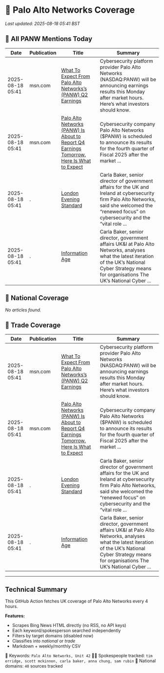 # 🔐 Palo Alto Networks Coverage

_Last updated: 2025-08-18 05:41 BST_

## 📌 All PANW Mentions Today

| Date | Publication | Title | Summary |
|------|-------------|--------|---------|
| 2025-08-18 05:41 | msn.com | [What To Expect From Palo Alto Networks’s (PANW) Q2 Earnings](https://www.msn.com/en-us/money/top-stocks/what-to-expect-from-palo-alto-networks-s-panw-q2-earnings/ar-AA1KEyoe?ocid=BingNewsVerp) | Cybersecurity platform provider Palo Alto Networks (NASDAQ:PANW) will be announcing earnings results this Monday after market hours. Here’s what investors should know. |
| 2025-08-18 05:41 | msn.com | [Palo Alto Networks (PANW) Is About to Report Q4 Earnings Tomorrow. Here Is What to Expect](https://www.msn.com/en-us/money/topstocks/palo-alto-networks-panw-is-about-to-report-q4-earnings-tomorrow-here-is-what-to-expect/ar-AA1KF8UA?ocid=BingNewsVerp) | Cybersecurity company Palo Alto Networks ($PANW) is scheduled to announce its results for the fourth quarter of Fiscal 2025 after the market ... |
| 2025-08-18 05:41 | . | [London Evening Standard](/news/search?q=site%3awww.standard.co.uk&FORM=NWBCLM) | Carla Baker, senior director of government affairs for the UK and Ireland at cybersecurity firm Palo Alto Networks, said she welcomed the “renewed focus” on cybersecurity and the “vital role ... |
| 2025-08-18 05:41 | . | [Information Age](/news/search?q=site%3awww.information-age.com&FORM=NWBCLM) | Carla Baker, senior director, government affairs UK&I at Palo Alto Networks, analyses what the latest iteration of the UK’s National Cyber Strategy means for organisations The UK’s National Cyber ... |

## 📰 National Coverage

_No articles found._

## 📘 Trade Coverage

| Date | Publication | Title | Summary |
|------|-------------|--------|---------|
| 2025-08-18 05:41 | msn.com | [What To Expect From Palo Alto Networks’s (PANW) Q2 Earnings](https://www.msn.com/en-us/money/top-stocks/what-to-expect-from-palo-alto-networks-s-panw-q2-earnings/ar-AA1KEyoe?ocid=BingNewsVerp) | Cybersecurity platform provider Palo Alto Networks (NASDAQ:PANW) will be announcing earnings results this Monday after market hours. Here’s what investors should know. |
| 2025-08-18 05:41 | msn.com | [Palo Alto Networks (PANW) Is About to Report Q4 Earnings Tomorrow. Here Is What to Expect](https://www.msn.com/en-us/money/topstocks/palo-alto-networks-panw-is-about-to-report-q4-earnings-tomorrow-here-is-what-to-expect/ar-AA1KF8UA?ocid=BingNewsVerp) | Cybersecurity company Palo Alto Networks ($PANW) is scheduled to announce its results for the fourth quarter of Fiscal 2025 after the market ... |
| 2025-08-18 05:41 | . | [London Evening Standard](/news/search?q=site%3awww.standard.co.uk&FORM=NWBCLM) | Carla Baker, senior director of government affairs for the UK and Ireland at cybersecurity firm Palo Alto Networks, said she welcomed the “renewed focus” on cybersecurity and the “vital role ... |
| 2025-08-18 05:41 | . | [Information Age](/news/search?q=site%3awww.information-age.com&FORM=NWBCLM) | Carla Baker, senior director, government affairs UK&I at Palo Alto Networks, analyses what the latest iteration of the UK’s National Cyber Strategy means for organisations The UK’s National Cyber ... |


---

## Technical Summary

This GitHub Action fetches UK coverage of Palo Alto Networks every 4 hours.

**Features:**
- Scrapes Bing News HTML directly (no RSS, no API keys)
- Each keyword/spokesperson searched independently
- Filters by target domains (disabled now)
- Classifies into _national_ or _trade_
- Markdown + weekly/monthly CSV

📌 Keywords: `Palo Alto Networks, Unit 42`
🧑‍💼 Spokespeople tracked: `tim erridge, scott mckinnon, carla baker, anna chung, sam rubin`
📰 National domains: `40` sources tracked

